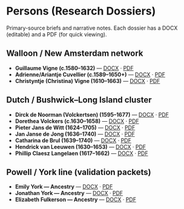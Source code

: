 # Persons (Research Dossiers)

Primary-source briefs and narrative notes. Each dossier has a DOCX (editable) and a PDF (for quick viewing).

## Walloon / New Amsterdam network

* **Guillaume Vigne (c.1580–1632)** — [DOCX](./Vigne-Guillaume-1580-1632.docx) · [PDF](./Vigne-Guillaume-1580-1632.pdf)
* **Adrienne/Ariantje Cuvellier (c.1589–1650+)** — [DOCX](./Cuvellier-Adrienne-1589-1650.docx) · [PDF](./Cuvellier-Adrienne-1589-1650.pdf)
* **Christyntje (Christina) Vigne (1610–1663)** — [DOCX](./Vigne-Christina-1610-1663.docx) · [PDF](./Vigne-Christina-1610-1663.pdf)

## Dutch / Bushwick–Long Island cluster

* **Dirck de Noorman (Volckertsen) (1595–1677)** — [DOCX](./Volckertsen-Dirck-1595-1677.docx) · [PDF](./Volckertsen-Dirck-1595-1677.pdf)
* **Dorethea Volckers (c.1630–1658)** — [DOCX](./Volkers-Dorethea-1630-1658.docx) · [PDF](./Volkers-Dorethea-1630-1658.pdf)
* **Pieter Jans de Witt (1624–1705)** — [DOCX](./deWitt-Pieter-1624-1705.docx) · [PDF](./deWitt-Pieter-1624-1705.pdf)
* **Jan Janse de Jong (1636–1740)** — [DOCX](./deJong-Jan-1636-1740.docx) · [PDF](./deJong-Jan-1636-1740.pdf)
* **Catharina de Brul (1639–1740)** — [DOCX](./deBrul-Catharina-1639-1740.docx) · [PDF](./deBrul-Catharina-1639-1740.pdf)
* **Hendrick van Leeuwen (1630–1653)** — [DOCX](./vanLeeuwen-Hendrick-1630-1653.docx) · [PDF](./vanLeeuwen-Hendrick-1630-1653.pdf)
* **Phillip Claesz Langelaen (1617–1662)** — [DOCX](./Langelaen-Phillip-Claesz-1617-1662.docx) · [PDF](./Langelaen-Phillip-Claesz-1617-1662.pdf)

## Powell / York line (validation packets)

* **Emily York — Ancestry** — [DOCX](./York-Emily-Ancestry.docx) · [PDF](./York-Emily-Ancestry.pdf)
* **Jonathan York — Ancestry** — [DOCX](./York-Jonathan-Ancestry.docx) · [PDF](./York-Jonathan-Ancestry.pdf)
* **Elizabeth Fulkerson — Ancestry** — [DOCX](./Fulkerson-Elizabeth-Ancestry.docx) · [PDF](./Fulkerson-Elizabeth-Ancestry.pdf)

